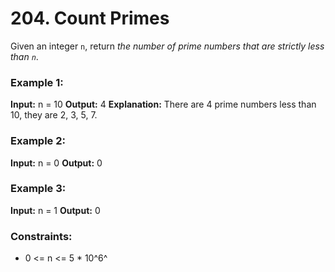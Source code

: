 # 204. Count Primes

Given an integer `n`, return *the number of prime numbers that are strictly less than `n`*.


### Example 1:
**Input:** n = 10
**Output:** 4
**Explanation:** There are 4 prime numbers less than 10, they are 2, 3, 5, 7.

### Example 2:
**Input:** n = 0
**Output:** 0

### Example 3:
**Input:** n = 1
**Output:** 0
 

### Constraints:
- 0 <= n <= 5 * 10^6^